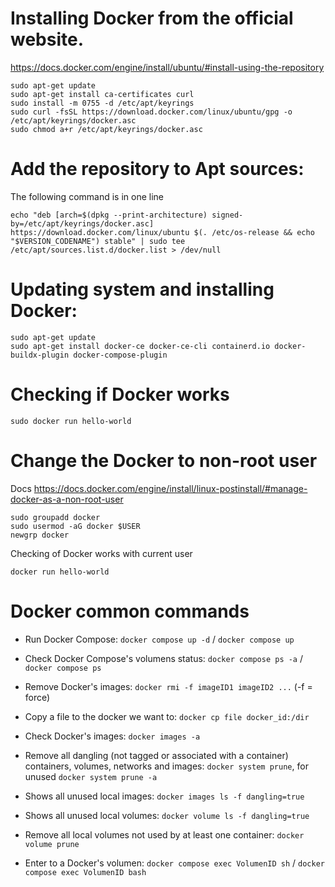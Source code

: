 # Installing Docker from the official website. 
https://docs.docker.com/engine/install/ubuntu/#install-using-the-repository

`sudo apt-get update`  
`sudo apt-get install ca-certificates curl`  
`sudo install -m 0755 -d /etc/apt/keyrings`  
`sudo curl -fsSL https://download.docker.com/linux/ubuntu/gpg -o /etc/apt/keyrings/docker.asc`  
`sudo chmod a+r /etc/apt/keyrings/docker.asc`  

# Add the repository to Apt sources:
The following command is in one line  
  
`echo "deb [arch=$(dpkg --print-architecture) signed-by=/etc/apt/keyrings/docker.asc] https://download.docker.com/linux/ubuntu $(. /etc/os-release && echo "$VERSION_CODENAME") stable" | sudo tee /etc/apt/sources.list.d/docker.list > /dev/null` 

# Updating system and installing Docker:  
`sudo apt-get update`  
`sudo apt-get install docker-ce docker-ce-cli containerd.io docker-buildx-plugin docker-compose-plugin`

# Checking if Docker works
`sudo docker run hello-world`
# Change the Docker to non-root user
Docs https://docs.docker.com/engine/install/linux-postinstall/#manage-docker-as-a-non-root-user 

`sudo groupadd docker`   
`sudo usermod -aG docker $USER`   
`newgrp docker`  
   
Checking of Docker works with current user  
   
`docker run hello-world`

# Docker common commands

- Run Docker Compose: `docker compose up -d` / `docker compose up`

- Check Docker Compose's volumens status: `docker compose ps -a` / `docker compose ps`

- Remove Docker's images: `docker rmi -f imageID1 imageID2 ...` (-f = force)

- Copy a file to the docker we want to: `docker cp file docker_id:/dir`

- Check Docker's images: `docker images -a`

- Remove all dangling (not tagged or associated with a container) containers, volumes, networks and images: `docker system prune`, for unused `docker system prune -a`

- Shows all unused local images: `docker images ls -f dangling=true`

- Shows all unused local volumes: `docker volume ls -f dangling=true`

- Remove all local volumes not used by at least one container: `docker volume prune`
  
- Enter to a Docker's volumen: `docker compose exec VolumenID sh` / `docker compose exec VolumenID bash`
